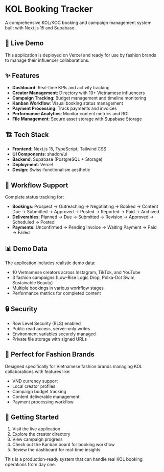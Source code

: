 # KOL Booking Tracker

A comprehensive KOL/KOC booking and campaign management system built with Next.js 15 and Supabase.

## 🚀 Live Demo

This application is deployed on Vercel and ready for use by fashion brands to manage their influencer collaborations.

## ✨ Features

- **Dashboard**: Real-time KPIs and activity tracking
- **Creator Management**: Directory with 10+ Vietnamese influencers
- **Campaign Tracking**: Budget management and timeline monitoring  
- **Kanban Workflow**: Visual booking status management
- **Payment Processing**: Track payments and invoices
- **Performance Analytics**: Monitor content metrics and ROI
- **File Management**: Secure asset storage with Supabase Storage

## 🏗️ Tech Stack

- **Frontend**: Next.js 15, TypeScript, Tailwind CSS
- **UI Components**: shadcn/ui
- **Backend**: Supabase (PostgreSQL + Storage)
- **Deployment**: Vercel
- **Design**: Swiss-functionalism aesthetic

## 🎯 Workflow Support

Complete status tracking for:
- **Bookings**: Prospect → Outreaching → Negotiating → Booked → Content Due → Submitted → Approved → Posted → Reported → Paid → Archived
- **Deliverables**: Planned → Due → Submitted → Revision → Approved → Scheduled → Posted
- **Payments**: Unconfirmed → Pending Invoice → Waiting Payment → Paid → Failed

## 📊 Demo Data

The application includes realistic demo data:
- 10 Vietnamese creators across Instagram, TikTok, and YouTube
- 3 fashion campaigns (Low-Rise Logic Drop, Polka-Dot Swim, Sustainable Beauty)
- Multiple bookings in various workflow stages
- Performance metrics for completed content

## 🔒 Security

- Row Level Security (RLS) enabled
- Public read access, server-only writes
- Environment variables securely managed
- Private file storage with signed URLs

## 💼 Perfect for Fashion Brands

Designed specifically for Vietnamese fashion brands managing KOL collaborations with features like:
- VND currency support
- Local creator profiles
- Campaign budget tracking
- Content deliverable management
- Payment processing workflow

## 🚀 Getting Started

1. Visit the live application
2. Explore the creator directory
3. View campaign progress
4. Check out the Kanban board for booking workflow
5. Review the dashboard for real-time insights

This is a production-ready system that can handle real KOL booking operations from day one.
